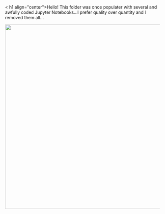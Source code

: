 < h1  align="center">Hello! This folder was once populater with several and awfully coded Jupyter Notebooks...I prefer quality over quantity and I removed them all...</h1>

<p align="center">
  <img width="600" src="https://github.com/AlessandroMondin/Sklearn_Projects/blob/main/ml_meme.jpg" />
</p>
